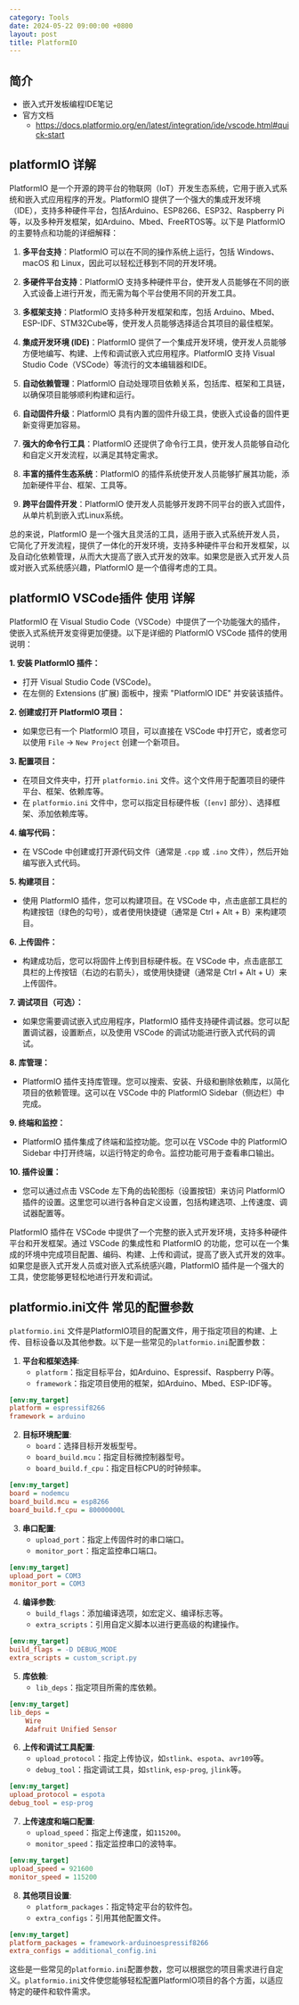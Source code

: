 ```yaml
---
category: Tools
date: 2024-05-22 09:00:00 +0800
layout: post
title: PlatformIO
---
```

## 简介

+ 嵌入式开发板编程IDE笔记
+ 官方文档
  + https://docs.platformio.org/en/latest/integration/ide/vscode.html#quick-start

## platformIO 详解

PlatformIO 是一个开源的跨平台的物联网（IoT）开发生态系统，它用于嵌入式系统和嵌入式应用程序的开发。PlatformIO 提供了一个强大的集成开发环境（IDE），支持多种硬件平台，包括Arduino、ESP8266、ESP32、Raspberry Pi等，以及多种开发框架，如Arduino、Mbed、FreeRTOS等。以下是 PlatformIO 的主要特点和功能的详细解释：

1. **多平台支持**：PlatformIO 可以在不同的操作系统上运行，包括 Windows、macOS 和 Linux，因此可以轻松迁移到不同的开发环境。

2. **多硬件平台支持**：PlatformIO 支持多种硬件平台，使开发人员能够在不同的嵌入式设备上进行开发，而无需为每个平台使用不同的开发工具。

3. **多框架支持**：PlatformIO 支持多种开发框架和库，包括 Arduino、Mbed、ESP-IDF、STM32Cube等，使开发人员能够选择适合其项目的最佳框架。

4. **集成开发环境 (IDE)**：PlatformIO 提供了一个集成开发环境，使开发人员能够方便地编写、构建、上传和调试嵌入式应用程序。PlatformIO 支持 Visual Studio Code（VSCode）等流行的文本编辑器和IDE。

5. **自动依赖管理**：PlatformIO 自动处理项目依赖关系，包括库、框架和工具链，以确保项目能够顺利构建和运行。

6. **自动固件升级**：PlatformIO 具有内置的固件升级工具，使嵌入式设备的固件更新变得更加容易。

7. **强大的命令行工具**：PlatformIO 还提供了命令行工具，使开发人员能够自动化和自定义开发流程，以满足其特定需求。

8. **丰富的插件生态系统**：PlatformIO 的插件系统使开发人员能够扩展其功能，添加新硬件平台、框架、工具等。

9. **跨平台固件开发**：PlatformIO 使开发人员能够开发跨不同平台的嵌入式固件，从单片机到嵌入式Linux系统。

总的来说，PlatformIO 是一个强大且灵活的工具，适用于嵌入式系统开发人员，它简化了开发流程，提供了一体化的开发环境，支持多种硬件平台和开发框架，以及自动化依赖管理，从而大大提高了嵌入式开发的效率。如果您是嵌入式开发人员或对嵌入式系统感兴趣，PlatformIO 是一个值得考虑的工具。

## platformIO VSCode插件 使用 详解

PlatformIO 在 Visual Studio Code（VSCode）中提供了一个功能强大的插件，使嵌入式系统开发变得更加便捷。以下是详细的 PlatformIO VSCode 插件的使用说明：

**1. 安装 PlatformIO 插件：**
   - 打开 Visual Studio Code (VSCode)。
   - 在左侧的 Extensions (扩展) 面板中，搜索 "PlatformIO IDE" 并安装该插件。

**2. 创建或打开 PlatformIO 项目：**
   - 如果您已有一个 PlatformIO 项目，可以直接在 VSCode 中打开它，或者您可以使用 `File` -> `New Project` 创建一个新项目。
   
**3. 配置项目：**
   - 在项目文件夹中，打开 `platformio.ini` 文件。这个文件用于配置项目的硬件平台、框架、依赖库等。
   - 在 `platformio.ini` 文件中，您可以指定目标硬件板（`[env]` 部分）、选择框架、添加依赖库等。

**4. 编写代码：**
   - 在 VSCode 中创建或打开源代码文件（通常是 `.cpp` 或 `.ino` 文件），然后开始编写嵌入式代码。

**5. 构建项目：**
   - 使用 PlatformIO 插件，您可以构建项目。在 VSCode 中，点击底部工具栏的构建按钮（绿色的勾号），或者使用快捷键（通常是 Ctrl + Alt + B）来构建项目。

**6. 上传固件：**
   - 构建成功后，您可以将固件上传到目标硬件板。在 VSCode 中，点击底部工具栏的上传按钮（右边的右箭头），或使用快捷键（通常是 Ctrl + Alt + U）来上传固件。

**7. 调试项目（可选）：**
   - 如果您需要调试嵌入式应用程序，PlatformIO 插件支持硬件调试器。您可以配置调试器，设置断点，以及使用 VSCode 的调试功能进行嵌入式代码的调试。

**8. 库管理：**
   - PlatformIO 插件支持库管理。您可以搜索、安装、升级和删除依赖库，以简化项目的依赖管理。这可以在 VSCode 中的 PlatformIO Sidebar（侧边栏）中完成。

**9. 终端和监控：**
   - PlatformIO 插件集成了终端和监控功能。您可以在 VSCode 中的 PlatformIO Sidebar 中打开终端，以运行特定的命令。监控功能可用于查看串口输出。

**10. 插件设置：**
   - 您可以通过点击 VSCode 左下角的齿轮图标（设置按钮）来访问 PlatformIO 插件的设置。这里您可以进行各种自定义设置，包括构建选项、上传速度、调试器配置等。

PlatformIO 插件在 VSCode 中提供了一个完整的嵌入式开发环境，支持多种硬件平台和开发框架。通过 VSCode 的集成性和 PlatformIO 的功能，您可以在一个集成的环境中完成项目配置、编码、构建、上传和调试，提高了嵌入式开发的效率。如果您是嵌入式开发人员或对嵌入式系统感兴趣，PlatformIO 插件是一个强大的工具，使您能够更轻松地进行开发和调试。

## platformio.ini文件 常见的配置参数

`platformio.ini` 文件是PlatformIO项目的配置文件，用于指定项目的构建、上传、目标设备以及其他参数。以下是一些常见的`platformio.ini`配置参数：

1. **平台和框架选择**:
   - `platform`：指定目标平台，如Arduino、Espressif、Raspberry Pi等。
   - `framework`：指定项目使用的框架，如Arduino、Mbed、ESP-IDF等。

```ini
[env:my_target]
platform = espressif8266
framework = arduino
```

2. **目标环境配置**:
   - `board`：选择目标开发板型号。
   - `board_build.mcu`：指定目标微控制器型号。
   - `board_build.f_cpu`：指定目标CPU的时钟频率。

```ini
[env:my_target]
board = nodemcu
board_build.mcu = esp8266
board_build.f_cpu = 80000000L
```

3. **串口配置**:
   - `upload_port`：指定上传固件时的串口端口。
   - `monitor_port`：指定监控串口端口。

```ini
[env:my_target]
upload_port = COM3
monitor_port = COM3
```

4. **编译参数**:
   - `build_flags`：添加编译选项，如宏定义、编译标志等。
   - `extra_scripts`：引用自定义脚本以进行更高级的构建操作。

```ini
[env:my_target]
build_flags = -D DEBUG_MODE
extra_scripts = custom_script.py
```

5. **库依赖**:
   - `lib_deps`：指定项目所需的库依赖。

```ini
[env:my_target]
lib_deps =
    Wire
    Adafruit Unified Sensor
```

6. **上传和调试工具配置**:
   - `upload_protocol`：指定上传协议，如`stlink`、`espota`、`avr109`等。
   - `debug_tool`：指定调试工具，如`stlink`, `esp-prog`, `jlink`等。

```ini
[env:my_target]
upload_protocol = espota
debug_tool = esp-prog
```

7. **上传速度和端口配置**:
   - `upload_speed`：指定上传速度，如`115200`。
   - `monitor_speed`：指定监控串口的波特率。

```ini
[env:my_target]
upload_speed = 921600
monitor_speed = 115200
```

8. **其他项目设置**:
   - `platform_packages`：指定特定平台的软件包。
   - `extra_configs`：引用其他配置文件。

```ini
[env:my_target]
platform_packages = framework-arduinoespressif8266
extra_configs = additional_config.ini
```

这些是一些常见的`platformio.ini`配置参数，您可以根据您的项目需求进行自定义。`platformio.ini`文件使您能够轻松配置PlatformIO项目的各个方面，以适应特定的硬件和软件需求。